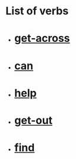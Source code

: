 # List of verbs 

- # [**get-across**](https://github.com/Edgarmejiav/verb-tenses/blob/main/verbs-md/get-across.md)
- # [**can**](https://github.com/Edgarmejiav/verb-tenses/blob/main/verbs-md/can.md)
- # [**help**](https://github.com/Edgarmejiav/verb-tenses/blob/main/verbs-md/help.md)
- # [**get-out**](https://github.com/Edgarmejiav/verb-tenses/blob/main/verbs-md/get-out.md)
- # [**find**](https://github.com/Edgarmejiav/verb-tenses/blob/main/verbs-md/find.md)
